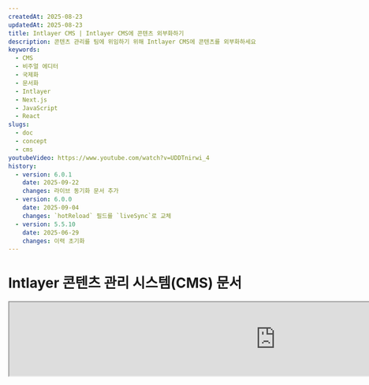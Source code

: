 ```yaml
---
createdAt: 2025-08-23
updatedAt: 2025-08-23
title: Intlayer CMS | Intlayer CMS에 콘텐츠 외부화하기
description: 콘텐츠 관리를 팀에 위임하기 위해 Intlayer CMS에 콘텐츠를 외부화하세요.
keywords:
  - CMS
  - 비주얼 에디터
  - 국제화
  - 문서화
  - Intlayer
  - Next.js
  - JavaScript
  - React
slugs:
  - doc
  - concept
  - cms
youtubeVideo: https://www.youtube.com/watch?v=UDDTnirwi_4
history:
  - version: 6.0.1
    date: 2025-09-22
    changes: 라이브 동기화 문서 추가
  - version: 6.0.0
    date: 2025-09-04
    changes: `hotReload` 필드를 `liveSync`로 교체
  - version: 5.5.10
    date: 2025-06-29
    changes: 이력 초기화
---
```


# Intlayer 콘텐츠 관리 시스템(CMS) 문서

<iframe title="웹 앱을 위한 비주얼 에디터 + CMS: Intlayer 설명" class="m-auto aspect-[16/9] w-full overflow-hidden rounded-lg border-0" allow="autoplay; gyroscope;" loading="lazy" width="1080" height="auto" src="https://www.youtube.com/embed/UDDTnirwi_4?autoplay=0&amp;origin=http://intlayer.org&amp;controls=0&amp;rel=1"/>

Intlayer CMS는 Intlayer 프로젝트의 콘텐츠를 외부화할 수 있게 해주는 애플리케이션입니다.

이를 위해 Intlayer는 '원격 사전(distant dictionaries)' 개념을 도입했습니다.

![Intlayer CMS 인터페이스](https://github.com/aymericzip/intlayer/blob/main/docs/assets/CMS.png)

## 원격 사전 이해하기

Intlayer는 '로컬(local)' 사전과 '원격(distant)' 사전을 구분합니다.

- '로컬' 사전은 Intlayer 프로젝트 내에 선언된 사전입니다. 예를 들어 버튼의 선언 파일이나 내비게이션 바가 이에 해당합니다. 이 경우 콘텐츠가 자주 변경되지 않기 때문에 콘텐츠를 외부화하는 것은 의미가 없습니다.

- '원격' 사전은 Intlayer CMS를 통해 관리되는 사전입니다. 이는 팀이 웹사이트에서 직접 콘텐츠를 관리할 수 있도록 하며, 또한 A/B 테스트 기능과 SEO 자동 최적화를 활용하는 데 목적이 있습니다.

## 비주얼 에디터 vs CMS

[Intlayer Visual](https://github.com/aymericzip/intlayer/blob/main/docs/docs/ko/intlayer_visual_editor.md) 에디터는 로컬 사전을 위한 시각적 편집기에서 콘텐츠를 관리할 수 있는 도구입니다. 변경이 이루어지면, 콘텐츠는 코드베이스에서 교체됩니다. 이는 애플리케이션이 재빌드되고 페이지가 새 콘텐츠를 표시하기 위해 다시 로드된다는 것을 의미합니다.

반면에, Intlayer CMS는 원격 사전을 위한 시각적 편집기에서 콘텐츠를 관리할 수 있는 도구입니다. 변경이 이루어져도 콘텐츠는 코드베이스에 영향을 주지 않습니다. 그리고 웹사이트는 변경된 콘텐츠를 자동으로 표시합니다.

## 통합하기

패키지 설치 방법에 대한 자세한 내용은 아래 관련 섹션을 참조하세요:

### Next.js와 통합하기

Next.js와 통합하려면 [설치 가이드](https://github.com/aymericzip/intlayer/blob/main/docs/docs/ko/intlayer_with_nextjs_15.md)를 참조하세요.

### Create React App과 통합하기

Create React App과 통합하려면 [설치 가이드](https://github.com/aymericzip/intlayer/blob/main/docs/docs/ko/intlayer_with_create_react_app.md)를 참조하세요.

### Vite + React와 통합하기

Vite + React와 통합하려면 [설치 가이드](https://github.com/aymericzip/intlayer/blob/main/docs/docs/ko/intlayer_with_vite+react.md)를 참조하세요.

## 구성

Intlayer 구성 파일에서 CMS 설정을 사용자 정의할 수 있습니다:

```typescript fileName="intlayer.config.ts" codeFormat="typescript"
import type { IntlayerConfig } from "intlayer";

const config: IntlayerConfig = {
  // ... 기타 구성 설정
  editor: {
    /**
     * 필수
     *
     * 애플리케이션의 URL입니다.
     * 이 URL은 시각적 편집기가 대상으로 하는 URL입니다.
     */
    applicationURL: process.env.INTLAYER_APPLICATION_URL,

    /**
     * 필수
     *
     * 편집기를 활성화하려면 클라이언트 ID와 클라이언트 시크릿이 필요합니다.
     * 이를 통해 콘텐츠를 편집하는 사용자를 식별할 수 있습니다.
     * Intlayer 대시보드 - 프로젝트(https://intlayer.org/dashboard/projects)에서 새 클라이언트를 생성하여 얻을 수 있습니다.
     * clientId: process.env.INTLAYER_CLIENT_ID,
     * clientSecret: process.env.INTLAYER_CLIENT_SECRET,
     */
    clientId: process.env.INTLAYER_CLIENT_ID,
    clientSecret: process.env.INTLAYER_CLIENT_SECRET,

    /**
     * 선택 사항
     *
     * Intlayer CMS를 자체 호스팅하는 경우, CMS의 URL을 설정할 수 있습니다.
     *
     * Intlayer CMS의 URL입니다.
     * 기본값은 https://intlayer.org 로 설정되어 있습니다.
     */
    cmsURL: process.env.INTLAYER_CMS_URL,

    /**
     * 선택 사항
     *
     * Intlayer CMS를 자체 호스팅하는 경우, 백엔드의 URL을 설정할 수 있습니다.
     *
     * Intlayer CMS의 백엔드 URL입니다.
     * 기본값은 https://back.intlayer.org 로 설정되어 있습니다.
     */
    backendURL: process.env.INTLAYER_BACKEND_URL,
  },
};

export default config;
```

```javascript fileName="intlayer.config.mjs" codeFormat="esm"
/** @type {import('intlayer').IntlayerConfig} */
const config = {
  // ... 기타 구성 설정
  editor: {
    /**
     * 필수
     *
     * 애플리케이션의 URL입니다.
     * 이 URL은 시각적 편집기가 대상으로 하는 URL입니다.
     */
    applicationURL: process.env.INTLAYER_APPLICATION_URL,

    /**
     * 필수
     *
     * 편집기를 활성화하려면 클라이언트 ID와 클라이언트 시크릿이 필요합니다.
     * 이를 통해 콘텐츠를 편집하는 사용자를 식별할 수 있습니다.
     * Intlayer 대시보드 - 프로젝트(https://intlayer.org/dashboard/projects)에서 새 클라이언트를 생성하여 얻을 수 있습니다.
     * clientId: process.env.INTLAYER_CLIENT_ID,
     * clientSecret: process.env.INTLAYER_CLIENT_SECRET,
     */
    clientId: process.env.INTLAYER_CLIENT_ID,
    clientSecret: process.env.INTLAYER_CLIENT_SECRET,

    /**
     * 선택 사항
     *
     * Intlayer CMS를 자체 호스팅하는 경우 CMS의 URL을 설정할 수 있습니다.
     *
     * Intlayer CMS의 URL입니다.
     * 기본값은 https://intlayer.org 로 설정되어 있습니다.
     */
    cmsURL: process.env.INTLAYER_CMS_URL,

    /**
     * 선택 사항
     *
     * Intlayer CMS를 자체 호스팅하는 경우 백엔드의 URL을 설정할 수 있습니다.
     *
     * Intlayer CMS의 URL입니다.
     * 기본값은 https://back.intlayer.org 로 설정되어 있습니다.
     */
    backendURL: process.env.INTLAYER_BACKEND_URL,
  },
};

export default config;
```

```javascript fileName="intlayer.config.cjs" codeFormat="commonjs"
/** @type {import('intlayer').IntlayerConfig} */
const config = {
  // ... 기타 구성 설정
  editor: {
    /**
     * 필수
     *
     * 애플리케이션의 URL입니다.
     * 시각적 편집기가 대상으로 하는 URL입니다.
     */
    applicationURL: process.env.INTLAYER_APPLICATION_URL,

    /**
     * 필수
     *
     * 에디터를 활성화하려면 클라이언트 ID와 클라이언트 시크릿이 필요합니다.
     * 이를 통해 콘텐츠를 편집하는 사용자를 식별할 수 있습니다.
     * Intlayer 대시보드 - 프로젝트(https://intlayer.org/dashboard/projects)에서 새 클라이언트를 생성하여 얻을 수 있습니다.
     * clientId: process.env.INTLAYER_CLIENT_ID,
     * clientSecret: process.env.INTLAYER_CLIENT_SECRET,
     */
    clientId: process.env.INTLAYER_CLIENT_ID,
    clientSecret: process.env.INTLAYER_CLIENT_SECRET,

    /**
     * 선택 사항
     *
     * Intlayer CMS를 자체 호스팅하는 경우 CMS의 URL을 설정할 수 있습니다.
     *
     * Intlayer CMS의 URL입니다.
     * 기본값은 https://intlayer.org 로 설정되어 있습니다.
     */
    cmsURL: process.env.INTLAYER_CMS_URL,

    /**
     * 선택 사항
     *
     * Intlayer CMS를 자체 호스팅하는 경우 백엔드 URL을 설정할 수 있습니다.
     *
     * Intlayer CMS의 URL입니다.
     * 기본값은 https://back.intlayer.org 로 설정되어 있습니다.
     */
    backendURL: process.env.INTLAYER_BACKEND_URL,
  },
};

module.exports = config;
```

> 클라이언트 ID와 클라이언트 시크릿이 없는 경우, [Intlayer 대시보드 - 프로젝트](https://intlayer.org/dashboard/projects)에서 새 클라이언트를 생성하여 얻을 수 있습니다.

> 사용 가능한 모든 매개변수를 확인하려면 [구성 문서](https://github.com/aymericzip/intlayer/blob/main/docs/docs/ko/configuration.md)를 참조하세요.

## CMS 사용하기

### 구성 푸시하기

Intlayer CMS를 구성하려면 [intlayer CLI](https://github.com/aymericzip/intlayer/tree/main/docs/ko/intlayer_cli.md) 명령어를 사용할 수 있습니다.

```bash
npx intlayer config push
```

> `intlayer.config.ts` 구성 파일에서 환경 변수를 사용하는 경우, `--env` 인수를 사용하여 원하는 환경을 지정할 수 있습니다:

```bash
npx intlayer config push --env production
```

이 명령어는 구성을 Intlayer CMS에 업로드합니다.

### 사전 푸시하기

로케일 사전을 원격 사전으로 변환하려면 [intlayer CLI](https://github.com/aymericzip/intlayer/tree/main/docs/ko/intlayer_cli.md) 명령어를 사용할 수 있습니다.

```bash
npx intlayer dictionary push -d my-first-dictionary-key
```

> `intlayer.config.ts` 구성 파일에서 환경 변수를 사용하는 경우 `--env` 인수를 사용하여 원하는 환경을 지정할 수 있습니다:

```bash
npx intlayer dictionary push -d my-first-dictionary-key --env production
```

이 명령은 초기 콘텐츠 사전을 업로드하여 Intlayer 플랫폼을 통해 비동기적으로 가져오고 편집할 수 있도록 합니다.

### 사전 편집

그런 다음 [Intlayer CMS](https://intlayer.org/dashboard/content)에서 사전을 보고 관리할 수 있습니다.

## 라이브 동기화

라이브 동기화는 앱이 런타임에 CMS 콘텐츠 변경 사항을 반영할 수 있게 합니다. 재빌드나 재배포가 필요 없습니다. 활성화되면 업데이트가 라이브 동기화 서버로 스트리밍되어 애플리케이션이 읽는 사전을 갱신합니다.

> Live Sync는 지속적인 서버 연결이 필요하며 엔터프라이즈 플랜에서만 사용할 수 있습니다.

Intlayer 구성을 업데이트하여 Live Sync를 활성화하세요:

```typescript fileName="intlayer.config.ts" codeFormat="typescript"
import type { IntlayerConfig } from "intlayer";

const config: IntlayerConfig = {
  // ... 기타 구성 설정
  editor: {
    /**
     * 변경 사항이 감지되면 로케일 구성을 핫 리로딩할 수 있도록 활성화합니다.
     * 예를 들어, 사전이 추가되거나 업데이트되면 애플리케이션이
     * 페이지에 표시되는 콘텐츠를 업데이트합니다.
     *
     * 핫 리로딩은 서버와의 지속적인 연결이 필요하기 때문에,
     * `enterprise` 플랜 고객에게만 제공됩니다.
     *
     * 기본값: false
     */
    liveSync: true,
  },
  build: {
    /**
     * 사전이 어떻게 가져오는지를 제어합니다:
     *
     * - "live": 사전은 Live Sync API를 사용하여 동적으로 가져옵니다.
     *   useIntlayer를 useDictionaryDynamic으로 대체합니다.
     *
     * 참고: 라이브 모드는 Live Sync API를 사용하여 사전을 가져옵니다. API 호출이
     * 실패하면 사전은 동적으로 가져옵니다.
     * 참고: 원격 콘텐츠가 있고 "live" 플래그가 있는 사전만 라이브 모드를 사용합니다.
     * 나머지는 성능을 위해 동적 모드를 사용합니다.
     */
    importMode: "live",
  },
};

export default config;
```

```javascript fileName="intlayer.config.mjs" codeFormat="esm"
/** @type {import('intlayer').IntlayerConfig} */
const config = {
  // ... 기타 구성 설정
  editor: {
    /**
     * 변경 사항이 감지되면 로케일 구성을 핫 리로딩할 수 있도록 활성화합니다.
     * 예를 들어, 사전이 추가되거나 업데이트되면 애플리케이션이 페이지에 표시되는
     * 콘텐츠를 업데이트합니다.
     *
     * 핫 리로딩은 서버와의 지속적인 연결이 필요하므로,
     * `enterprise` 플랜 클라이언트에서만 사용할 수 있습니다.
     *
     * 기본값: false
     */
    liveSync: true,
  },
  build: {
    /**
     * 사전이 어떻게 가져와지는지 제어합니다:
     *
     * - "live": 사전이 Live Sync API를 사용하여 동적으로 가져와집니다.
     *   useIntlayer를 useDictionaryDynamic으로 대체합니다.
     *
     * 참고: 라이브 모드는 Live Sync API를 사용하여 사전을 가져옵니다. API 호출이
     * 실패하면 사전은 동적으로 가져와집니다.
     * 참고: 원격 콘텐츠가 있고 "live" 플래그가 설정된 사전만 라이브 모드를 사용합니다.
     * 나머지는 성능을 위해 동적 모드를 사용합니다.
     */
    importMode: "live",
  },
};

export default config;
```

```javascript fileName="intlayer.config.cjs" codeFormat="commonjs"
/** @type {import('intlayer').IntlayerConfig} */
const config = {
  // ... 기타 구성 설정
  editor: {
    /**
     * 변경 사항이 감지되면 로케일 구성을 핫 리로딩할 수 있습니다.
     * 예를 들어, 사전이 추가되거나 업데이트되면 애플리케이션이
     * 페이지에 표시되는 내용을 업데이트합니다.
     *
     * 핫 리로딩은 서버와의 지속적인 연결이 필요하기 때문에,
     * `enterprise` 플랜 클라이언트에서만 사용할 수 있습니다.
     *
     * 기본값: false
     */
    liveSync: true,

    /**
     * Live Sync 서버의 포트입니다.
     *
     * 기본값: 4000
     */
    liveSyncPort: 4000,

    /**
     * Live Sync 서버의 URL입니다.
     *
     * 기본값: http://localhost:{liveSyncPort}
     */
    liveSyncURL: "https://live.example.com",
  },
  build: {
    /**
     * 사전이 어떻게 임포트되는지 제어합니다:
     *
     * - "live": 사전은 Live Sync API를 사용하여 동적으로 가져옵니다.
     *   useIntlayer를 useDictionaryDynamic으로 대체합니다.
     *
     * 참고: 라이브 모드는 Live Sync API를 사용하여 사전을 가져옵니다. API 호출이 실패하면
     * 사전은 동적으로 임포트됩니다.
     * 참고: 원격 콘텐츠와 "live" 플래그가 있는 사전만 라이브 모드를 사용합니다.
     * 다른 사전은 성능을 위해 동적 모드를 사용합니다.
     */
    importMode: "live",
  },
};

module.exports = config;
```

애플리케이션을 감싸기 위해 Live Sync 서버를 시작하세요:

Next.js 사용 예시:

```json5 fileName="package.json"
{
  "scripts": {
    // ... 다른 스크립트들
    "build": "next build",
    "dev": "next dev",
    "start": "npx intlayer live --process 'next start'",
  },
}
```

Vite 사용 예시:

```json5 fileName="package.json"
{
  "scripts": {
    // ... 다른 스크립트들
    "build": "vite build",
    "dev": "vite dev",
    "start": "npx intlayer live --process 'vite start'",
  },
}
```

Live Sync 서버는 애플리케이션을 감싸고 도착하는 업데이트된 콘텐츠를 자동으로 적용합니다.

CMS로부터 변경 알림을 받기 위해, Live Sync 서버는 백엔드와 SSE 연결을 유지합니다. CMS에서 콘텐츠가 변경되면, 백엔드는 업데이트를 Live Sync 서버로 전달하고, Live Sync 서버는 새로운 사전을 기록합니다. 애플리케이션은 다음 탐색 또는 브라우저 새로고침 시 업데이트를 반영하며, 재빌드가 필요하지 않습니다.

플로우 차트 (CMS/백엔드 -> Live Sync 서버 -> 애플리케이션 서버 -> 프론트엔드):

![Live Sync Logic Schema](https://github.com/aymericzip/intlayer/blob/main/docs/assets/live_sync_logic_schema.svg)

작동 방식:

![Live Sync Flow CMS/Backend/Live Sync Server/Application Server/Frontend Schema](https://github.com/aymericzip/intlayer/blob/main/docs/assets/live_sync_flow_scema.svg)

### 개발 워크플로우 (로컬)

- 개발 중에는 애플리케이션이 시작될 때 모든 원격 사전을 가져오므로 업데이트를 빠르게 테스트할 수 있습니다.
- Next.js로 로컬에서 Live Sync를 테스트하려면 개발 서버를 래핑하세요:

```json5 fileName="package.json"
{
  "scripts": {
    // ... 다른 스크립트
    "dev": "npx intlayer live --process 'next dev'",
    // "dev": "npx intlayer live --process 'vite dev'", // Vite용
  },
}
```

개발 중에 Intlayer가 Live import 변환을 적용하도록 최적화를 활성화하세요:

```typescript fileName="intlayer.config.ts" codeFormat="typescript"
import type { IntlayerConfig } from "intlayer";

const config: IntlayerConfig = {
  editor: {
    applicationURL: "http://localhost:5173",
    liveSyncURL: "http://localhost:4000",
    liveSync: true,
  },
  build: {
    optimize: true,
    importMode: "live",
  },
};

export default config;
```

```javascript fileName="intlayer.config.mjs" codeFormat="esm"
/** @type {import('intlayer').IntlayerConfig} */
const config = {
  editor: {
    applicationURL: "http://localhost:5173",
    liveSyncURL: "http://localhost:4000",
    liveSync: true,
  },
  build: {
    optimize: true,
    importMode: "live",
  },
};

export default config;
```

```javascript fileName="intlayer.config.cjs" codeFormat="commonjs"
/** @type {import('intlayer').IntlayerConfig} */
const config = {
  editor: {
    applicationURL: "http://localhost:5173",
    liveSyncURL: "http://localhost:4000",
    liveSync: true,
  },
  build: {
    optimize: true,
    importMode: "live",
  },
};

module.exports = config;
```

이 설정은 개발 서버를 Live Sync 서버와 래핑하고, 시작 시 원격 사전을 가져오며, CMS에서 SSE를 통해 업데이트를 스트리밍합니다. 변경 사항을 보려면 페이지를 새로 고치세요.

참고 사항 및 제약 조건:

- 라이브 싱크 출처를 사이트 보안 정책(CSP)에 추가하세요. 라이브 싱크 URL이 `connect-src`(및 관련이 있다면 `frame-ancestors`)에 허용되어 있는지 확인하세요.
- 라이브 싱크는 정적 출력과 함께 작동하지 않습니다. Next.js의 경우, 런타임에 업데이트를 받으려면 페이지가 동적이어야 합니다(예: 전체 정적 전용 제약을 피하기 위해 `generateStaticParams`, `generateMetadata`, `getServerSideProps` 또는 `getStaticProps`를 적절히 사용).
- CMS에서 각 사전에는 `live` 플래그가 있습니다. `live=true`인 사전만 라이브 싱크 API를 통해 가져오며, 나머지는 동적으로 가져와 런타임에 변경되지 않습니다.
- `live` 플래그는 빌드 시 각 사전에 대해 평가됩니다. 빌드 시 원격 콘텐츠가 `live=true`로 표시되지 않았다면, 해당 사전에 대해 라이브 싱크를 활성화하려면 다시 빌드해야 합니다.
- 라이브 싱크 서버는 `.intlayer`에 쓸 수 있어야 합니다. 컨테이너 환경에서는 `/.intlayer`에 쓰기 권한이 있는지 확인하세요.

## 디버그

CMS에서 문제가 발생하면 다음을 확인하세요:

- 애플리케이션이 실행 중인지 확인하세요.

- [`editor`](https://intlayer.org/doc/concept/configuration#editor-configuration) 설정이 Intlayer 구성 파일에 올바르게 설정되어 있는지 확인하세요.
  - 필수 필드:
- 애플리케이션 URL은 에디터 구성(`applicationURL`)에 설정한 값과 일치해야 합니다.
- CMS URL

- 프로젝트 구성이 Intlayer CMS에 푸시되었는지 확인하세요.

- 비주얼 에디터는 iframe을 사용하여 웹사이트를 표시합니다. 웹사이트의 콘텐츠 보안 정책(CSP)이 CMS URL을 `frame-ancestors`로 허용하는지 확인하세요(기본값은 'https://intlayer.org'). 에디터 콘솔에서 오류가 있는지 확인하세요.
